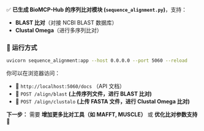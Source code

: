 ✅ **已生成 BioMCP-Hub 的序列比对模块 (`sequence_alignment.py`)**，支持：
- **BLAST 比对**（对接 NCBI BLAST 数据库）
- **Clustal Omega**（进行多序列比对）

### **🔹 运行方式**
```sh
uvicorn sequence_alignment:app --host 0.0.0.0 --port 5060 --reload
```
你可以在浏览器访问：
- 📜 `http://localhost:5060/docs` （API 文档）
- 🚀 `POST /align/blast` **(上传序列文件，进行 BLAST 比对)**
- 🔄 `POST /align/clustalo` **(上传 FASTA 文件，进行 Clustal Omega 比对)**

**下一步：** 需要 **增加更多比对工具（如 MAFFT, MUSCLE）** 或 **优化比对参数支持** 🚀

